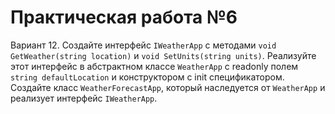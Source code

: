 # Практическая работа №6
Вариант 12. Создайте интерфейс `IWeatherApp` с методами `void GetWeather(string location)` и `void SetUnits(string units)`. Реализуйте этот интерфейс в абстрактном классе `WeatherApp` с readonly полем `string defaultLocation` и конструктором с init спецификатором. Создайте класс `WeatherForecastApp`, который наследуется от `WeatherApp` и реализует интерфейс `IWeatherApp`.
